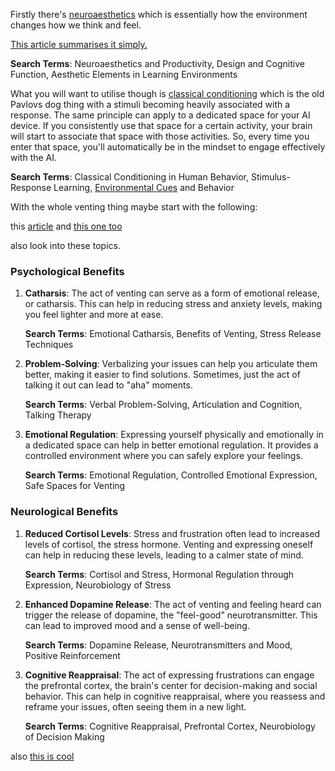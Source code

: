 Firstly there's [neuroaesthetics](https://www.sciencedirect.com/topics/psychology/neuroaesthetics#:~:text=Neuroesthetics%20is%20a%20field%20within,brain%20imaging%20and%20neurophysiological%20techniques.) which is essentially how the environment changes how we think and feel. 

[This article summarises it simply.](https://www.psychologytoday.com/au/blog/the-power-places/201202/can-we-change-ourselves-simply-changing-location)

**Search Terms**: Neuroaesthetics and Productivity, Design and Cognitive Function, Aesthetic Elements in Learning Environments

What you will want to utilise though is [classical conditioning](https://www.sciencedirect.com/topics/neuroscience/classical-conditioning) which is the old Pavlovs dog thing with a stimuli becoming heavily associated with a response. 
The same principle can apply to a dedicated space for your AI device. If you consistently use that space for a certain activity, your brain will start to associate that space with those activities. So, every time you enter that space, you'll automatically be in the mindset to engage effectively with the AI.

**Search Terms**: Classical Conditioning in Human Behavior, Stimulus-Response Learning, [Environmental Cues](https://www.sciencedirect.com/topics/psychology/environmental-cue#:~:text=Environmental%20cues%20have%20important%20effects,risk%20of%20detection%2C%20thereby%20safe.) and Behavior

With the whole venting thing maybe start with the following:

this [article](https://www.sciencedaily.com/releases/2007/06/070622090727.htm#:~:text=Putting%20Feelings%20Into%20Words%20Produces%20Therapeutic%20Effects%20In%20The%20Brain,-Date%3A%20June%2022&text=Summary%3A,anger%20and%20pain%20less%20intense.) and [this one too](https://www.psychologytoday.com/au/blog/your-personal-renaissance/201906/why-talking-about-our-problems-makes-us-feel-better)

also look into these topics. 

### Psychological Benefits

1. **Catharsis**: The act of venting can serve as a form of emotional release, or catharsis. This can help in reducing stress and anxiety levels, making you feel lighter and more at ease.

   **Search Terms**: Emotional Catharsis, Benefits of Venting, Stress Release Techniques

2. **Problem-Solving**: Verbalizing your issues can help you articulate them better, making it easier to find solutions. Sometimes, just the act of talking it out can lead to "aha" moments.

   **Search Terms**: Verbal Problem-Solving, Articulation and Cognition, Talking Therapy

3. **Emotional Regulation**: Expressing yourself physically and emotionally in a dedicated space can help in better emotional regulation. It provides a controlled environment where you can safely explore your feelings.

   **Search Terms**: Emotional Regulation, Controlled Emotional Expression, Safe Spaces for Venting

### Neurological Benefits

1. **Reduced Cortisol Levels**: Stress and frustration often lead to increased levels of cortisol, the stress hormone. Venting and expressing oneself can help in reducing these levels, leading to a calmer state of mind.

   **Search Terms**: Cortisol and Stress, Hormonal Regulation through Expression, Neurobiology of Stress

2. **Enhanced Dopamine Release**: The act of venting and feeling heard can trigger the release of dopamine, the "feel-good" neurotransmitter. This can lead to improved mood and a sense of well-being.

   **Search Terms**: Dopamine Release, Neurotransmitters and Mood, Positive Reinforcement

3. **Cognitive Reappraisal**: The act of expressing frustrations can engage the prefrontal cortex, the brain's center for decision-making and social behavior. This can help in cognitive reappraisal, where you reassess and reframe your issues, often seeing them in a new light.

   **Search Terms**: Cognitive Reappraisal, Prefrontal Cortex, Neurobiology of Decision Making

also [this is cool](https://www.sciencedirect.com/science/article/abs/pii/S0749597821000194)